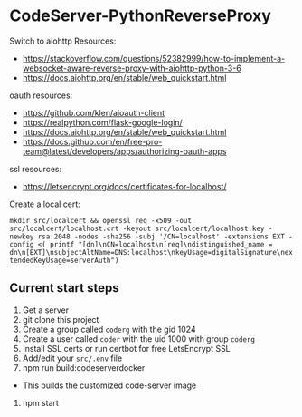 # CodeServer-PythonReverseProxy

Switch to aiohttp Resources:

- https://stackoverflow.com/questions/52382999/how-to-implement-a-websocket-aware-reverse-proxy-with-aiohttp-python-3-6
- https://docs.aiohttp.org/en/stable/web_quickstart.html

oauth resources:

- https://github.com/klen/aioauth-client
- https://realpython.com/flask-google-login/
- https://docs.aiohttp.org/en/stable/web_quickstart.html
- https://docs.github.com/en/free-pro-team@latest/developers/apps/authorizing-oauth-apps

ssl resources:

- https://letsencrypt.org/docs/certificates-for-localhost/

Create a local cert:

`mkdir src/localcert && openssl req -x509 -out src/localcert/localhost.crt -keyout src/localcert/localhost.key -newkey rsa:2048 -nodes -sha256 -subj '/CN=localhost' -extensions EXT -config <( printf "[dn]\nCN=localhost\n[req]\ndistinguished_name = dn\n[EXT]\nsubjectAltName=DNS:localhost\nkeyUsage=digitalSignature\nextendedKeyUsage=serverAuth")`

## Current start steps

1. Get a server
1. git clone this project
1. Create a group called `coderg` with the gid 1024
1. Create a user called `coder` with the uid 1000 with group `coderg`
1. Install SSL certs or run certbot for free LetsEncrypt SSL
1. Add/edit your `src/.env` file
1. npm run build:codeserverdocker
  - This builds the customized code-server image
1. npm start